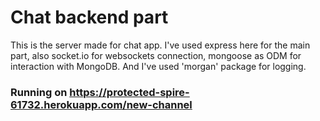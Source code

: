# Chat backend part

This is the server made for chat app. I've used express here for the main part, also socket.io for
websockets connection, mongoose as ODM for interaction with MongoDB. And I've used 'morgan'
package for logging.
### Running on https://protected-spire-61732.herokuapp.com/new-channel
